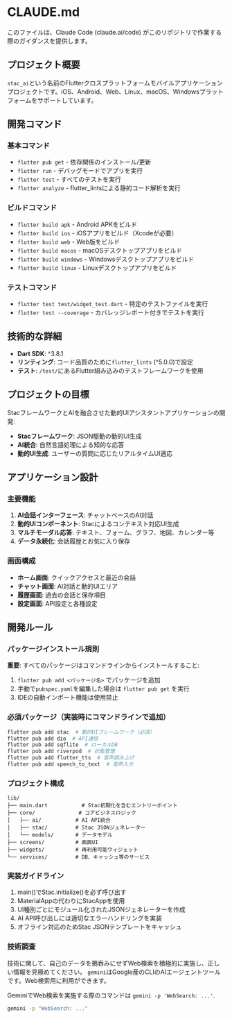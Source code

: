 # CLAUDE.md

このファイルは、Claude Code (claude.ai/code) がこのリポジトリで作業する際のガイダンスを提供します。

## プロジェクト概要

`stac_ai`という名前のFlutterクロスプラットフォームモバイルアプリケーションプロジェクトです。iOS、Android、Web、Linux、macOS、Windowsプラットフォームをサポートしています。

## 開発コマンド

### 基本コマンド
- `flutter pub get` - 依存関係のインストール/更新
- `flutter run` - デバッグモードでアプリを実行
- `flutter test` - すべてのテストを実行
- `flutter analyze` - flutter_lintsによる静的コード解析を実行

### ビルドコマンド
- `flutter build apk` - Android APKをビルド
- `flutter build ios` - iOSアプリをビルド（Xcodeが必要）
- `flutter build web` - Web版をビルド
- `flutter build macos` - macOSデスクトップアプリをビルド
- `flutter build windows` - Windowsデスクトップアプリをビルド
- `flutter build linux` - Linuxデスクトップアプリをビルド

### テストコマンド
- `flutter test test/widget_test.dart` - 特定のテストファイルを実行
- `flutter test --coverage` - カバレッジレポート付きでテストを実行

## 技術的な詳細

- **Dart SDK**: ^3.8.1
- **リンティング**: コード品質のために`flutter_lints` (^5.0.0)で設定
- **テスト**: `/test/`にあるFlutter組み込みのテストフレームワークを使用

## プロジェクトの目標

StacフレームワークとAIを融合させた動的UIアシスタントアプリケーションの開発:
- **Stacフレームワーク**: JSON駆動の動的UI生成
- **AI統合**: 自然言語処理による知的な応答
- **動的UI生成**: ユーザーの質問に応じたリアルタイムUI適応

## アプリケーション設計

### 主要機能
1. **AI会話インターフェース**: チャットベースのAI対話
2. **動的UIコンポーネント**: Stacによるコンテキスト対応UI生成
3. **マルチモーダル応答**: テキスト、フォーム、グラフ、地図、カレンダー等
4. **データ永続化**: 会話履歴とお気に入り保存

### 画面構成
- **ホーム画面**: クイックアクセスと最近の会話
- **チャット画面**: AI対話と動的UIエリア
- **履歴画面**: 過去の会話と保存項目
- **設定画面**: API設定と各種設定

## 開発ルール

### パッケージインストール規則
**重要**: すべてのパッケージはコマンドラインからインストールすること:
1. `flutter pub add <パッケージ名>` でパッケージを追加
2. 手動で`pubspec.yaml`を編集した場合は `flutter pub get` を実行
3. IDEの自動インポート機能は使用禁止

### 必須パッケージ（実装時にコマンドラインで追加）
```bash
flutter pub add stac  # 動的UIフレームワーク（必須）
flutter pub add dio  # API通信
flutter pub add sqflite  # ローカルDB
flutter pub add riverpod  # 状態管理
flutter pub add flutter_tts  # 音声読み上げ
flutter pub add speech_to_text  # 音声入力
```

### プロジェクト構成
```
lib/
├── main.dart           # Stac初期化を含むエントリーポイント
├── core/              # コアビジネスロジック
│   ├── ai/           # AI API統合
│   ├── stac/         # Stac JSONジェネレーター
│   └── models/       # データモデル
├── screens/          # 画面UI
├── widgets/          # 再利用可能ウィジェット
└── services/         # DB、キャッシュ等のサービス
```

### 実装ガイドライン
1. main()でStac.initialize()を必ず呼び出す
2. MaterialAppの代わりにStacAppを使用
3. UI種別ごとにモジュール化されたJSONジェネレーターを作成
4. AI API呼び出しには適切なエラーハンドリングを実装
5. オフライン対応のためStac JSONテンプレートをキャッシュ

### 技術調査

技術に関して、自己のデータを鵜呑みにせずWeb検索を積極的に実施し、正しい情報を見極めてください。
`gemini`はGoogle産のCLIのAIエージェントツールです。Web検索用に利用ができます。


GeminiでWeb検索を実施する際のコマンドは `gemini -p 'WebSearch: ...'`.

```bash
gemini -p "WebSearch: ..."
```